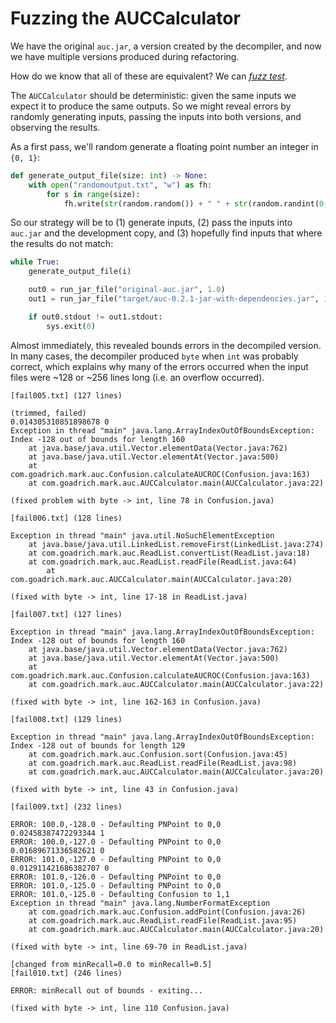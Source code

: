 # Fuzzing the AUCCalculator

We have the original `auc.jar`, a version created by the decompiler, and now
we have multiple versions produced during refactoring.

How do we know that all of these are equivalent?
We can *[fuzz test](https://en.wikipedia.org/wiki/Fuzzing)*.

The `AUCCalculator` should be deterministic: given the same inputs we expect
it to produce the same outputs. So we might reveal errors by randomly generating
inputs, passing the inputs into both versions, and observing the results.

As a first pass, we'll random generate a floating point number an integer in
`{0, 1}`:

```python
def generate_output_file(size: int) -> None:
    with open("randomoutput.txt", "w") as fh:
        for s in range(size):
            fh.write(str(random.random()) + " " + str(random.randint(0, 1)) + "\n")
```

So our strategy will be to (1) generate inputs, (2) pass the inputs into
`auc.jar` and the development copy, and (3) hopefully find inputs that
where the results do not match:

```python
while True:
    generate_output_file(i)

    out0 = run_jar_file("original-auc.jar", 1.0)
    out1 = run_jar_file("target/auc-0.2.1-jar-with-dependencies.jar", 1.0)

    if out0.stdout != out1.stdout:
        sys.exit(0)
```

Almost immediately, this revealed bounds errors in the decompiled version.
In many cases, the decompiler produced `byte` when `int` was
probably correct, which explains why many of the errors occurred when the
input files were ~128 or ~256 lines long (i.e. an overflow occurred).

```console
[fail005.txt] (127 lines)

(trimmed, failed)
0.014305310851898678 0
Exception in thread "main" java.lang.ArrayIndexOutOfBoundsException: Index -128 out of bounds for length 160
	at java.base/java.util.Vector.elementData(Vector.java:762)
	at java.base/java.util.Vector.elementAt(Vector.java:500)
	at com.goadrich.mark.auc.Confusion.calculateAUCROC(Confusion.java:163)
	at com.goadrich.mark.auc.AUCCalculator.main(AUCCalculator.java:22)

(fixed problem with byte -> int, line 78 in Confusion.java)
```

```console
[fail006.txt] (128 lines)

Exception in thread "main" java.util.NoSuchElementException
	at java.base/java.util.LinkedList.removeFirst(LinkedList.java:274)
	at com.goadrich.mark.auc.ReadList.convertList(ReadList.java:18)
	at com.goadrich.mark.auc.ReadList.readFile(ReadList.java:64)
        at com.goadrich.mark.auc.AUCCalculator.main(AUCCalculator.java:20)

(fixed with byte -> int, line 17-18 in ReadList.java)
```

```console
[fail007.txt] (127 lines)

Exception in thread "main" java.lang.ArrayIndexOutOfBoundsException: Index -128 out of bounds for length 160
	at java.base/java.util.Vector.elementData(Vector.java:762)
	at java.base/java.util.Vector.elementAt(Vector.java:500)
	at com.goadrich.mark.auc.Confusion.calculateAUCROC(Confusion.java:163)
	at com.goadrich.mark.auc.AUCCalculator.main(AUCCalculator.java:22)

(fixed with byte -> int, line 162-163 in Confusion.java)
```

```console
[fail008.txt] (129 lines)

Exception in thread "main" java.lang.ArrayIndexOutOfBoundsException: Index -128 out of bounds for length 129
	at com.goadrich.mark.auc.Confusion.sort(Confusion.java:45)
	at com.goadrich.mark.auc.ReadList.readFile(ReadList.java:98)
	at com.goadrich.mark.auc.AUCCalculator.main(AUCCalculator.java:20)

(fixed with byte -> int, line 43 in Confusion.java)
```

```console
[fail009.txt] (232 lines)

ERROR: 100.0,-128.0 - Defaulting PNPoint to 0,0
0.02458387472293344 1
ERROR: 100.0,-127.0 - Defaulting PNPoint to 0,0
0.01689671336582621 0
ERROR: 101.0,-127.0 - Defaulting PNPoint to 0,0
0.012911421686382707 0
ERROR: 101.0,-126.0 - Defaulting PNPoint to 0,0
ERROR: 101.0,-125.0 - Defaulting PNPoint to 0,0
ERROR: 101.0,-125.0 - Defaulting Confusion to 1,1
Exception in thread "main" java.lang.NumberFormatException
	at com.goadrich.mark.auc.Confusion.addPoint(Confusion.java:26)
	at com.goadrich.mark.auc.ReadList.readFile(ReadList.java:95)
	at com.goadrich.mark.auc.AUCCalculator.main(AUCCalculator.java:20)

(fixed with byte -> int, line 69-70 in ReadList.java)
```

```console
[changed from minRecall=0.0 to minRecall=0.5]
[fail010.txt] (246 lines)

ERROR: minRecall out of bounds - exiting...

(fixed with byte -> int, line 110 Confusion.java)
```
